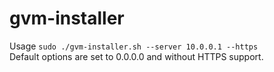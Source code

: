 # gvm-installer

Usage `sudo ./gvm-installer.sh --server 10.0.0.1 --https`  
Default options are set to 0.0.0.0 and without HTTPS support.
